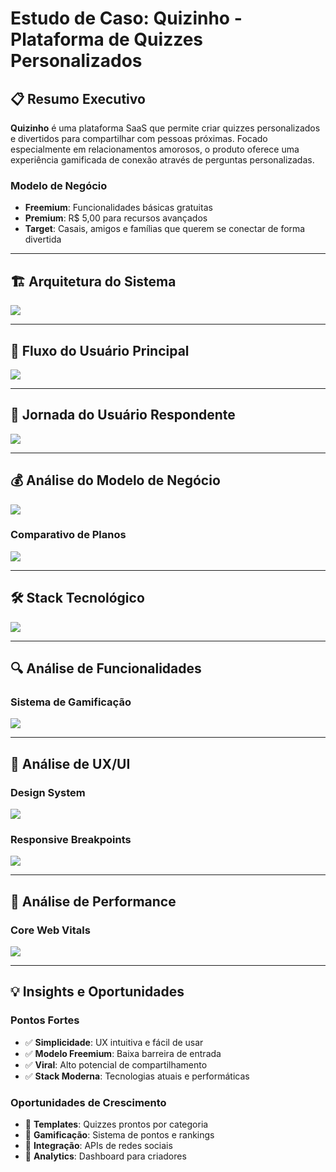 # Estudo de Caso: Quizinho - Plataforma de Quizzes Personalizados

## 📋 Resumo Executivo

**Quizinho** é uma plataforma SaaS que permite criar quizzes personalizados e divertidos para compartilhar com pessoas próximas. Focado especialmente em relacionamentos amorosos, o produto oferece uma experiência gamificada de conexão através de perguntas personalizadas.

### Modelo de Negócio
- **Freemium**: Funcionalidades básicas gratuitas
- **Premium**: R$ 5,00 para recursos avançados
- **Target**: Casais, amigos e famílias que querem se conectar de forma divertida

---

## 🏗️ Arquitetura do Sistema

<img src="./public/fluxograma-quizinho-1.png" />

---

## 🔄 Fluxo do Usuário Principal

<img src="./public/fluxograma-quizinho-2.png" />

---

## 🎯 Jornada do Usuário Respondente

<img src="./public/fluxograma-quizinho-3.png" />

---

## 💰 Análise do Modelo de Negócio

<img src="./public/fluxograma-quizinho-4.png" />

### Comparativo de Planos

<img src="./public/fluxograma-quizinho-5.png" />

---

## 🛠️ Stack Tecnológico

<img src="./public/fluxograma-quizinho-6.png" />

---

## 🔍 Análise de Funcionalidades

### Sistema de Gamificação

<img src="./public/fluxograma-quizinho-7.png" />

---

## 📱 Análise de UX/UI

### Design System

<img src="./public/fluxograma-quizinho-8.png" />

### Responsive Breakpoints

<img src="./public/fluxograma-quizinho-9.png" />

---

## 🚀 Análise de Performance

### Core Web Vitals

<img src="./public/fluxograma-quizinho-10.png" />

---

## 💡 Insights e Oportunidades

### Pontos Fortes
- ✅ **Simplicidade**: UX intuitiva e fácil de usar
- ✅ **Modelo Freemium**: Baixa barreira de entrada
- ✅ **Viral**: Alto potencial de compartilhamento
- ✅ **Stack Moderna**: Tecnologias atuais e performáticas

### Oportunidades de Crescimento
- 🎯 **Templates**: Quizzes prontos por categoria
- 🎯 **Gamificação**: Sistema de pontos e rankings
- 🎯 **Integração**: APIs de redes sociais
- 🎯 **Analytics**: Dashboard para criadores